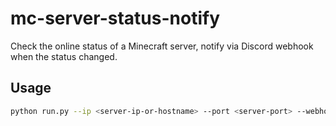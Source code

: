 # mc-server-status-notify

 Check the online status of a Minecraft server, notify via Discord webhook when the status changed.

## Usage

```bash
python run.py --ip <server-ip-or-hostname> --port <server-port> --webhook <discord-webhook-url>
```
